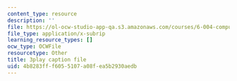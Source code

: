 ```yaml
---
content_type: resource
description: ''
file: https://ol-ocw-studio-app-qa.s3.amazonaws.com/courses/6-004-computation-structures-spring-2017/4b8283fff6055107a08fea5b2930aedb_Fi62zvlY2o4.vtt
file_type: application/x-subrip
learning_resource_types: []
ocw_type: OCWFile
resourcetype: Other
title: 3play caption file
uid: 4b8283ff-f605-5107-a08f-ea5b2930aedb
---
```

